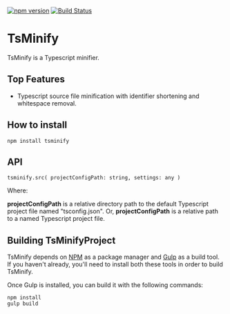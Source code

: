 ﻿[![npm version](https://badge.fury.io/js/tsproject.svg)](http://badge.fury.io/js/tsproject)
﻿[![Build Status](https://travis-ci.org/ToddThomson/tsproject.svg?branch=master)](https://travis-ci.org/ToddThomson/tsproject)
# TsMinify
TsMinify is a Typescript minifier.

## Top Features

* Typescript source file minification with identifier shortening and whitespace removal.

## How to install

```
npm install tsminify
```

## API

    tsminify.src( projectConfigPath: string, settings: any )

Where:

**projectConfigPath** is a relative directory path to the default Typescript project file named "tsconfig.json".
Or,
**projectConfigPath** is a relative path to a named Typescript project file.   

## Building TsMinifyProject

TsMinify depends on [NPM](https://docs.npmjs.com/) as a package manager and 
[Gulp](https://github.com/gulpjs/gulp/blob/master/docs/getting-started.md) as a build tool. 
If you haven't already, you'll need to install both these tools in order to 
build TsMinify.

Once Gulp is installed, you can build it with the following commands:

```
npm install
gulp build
```  

